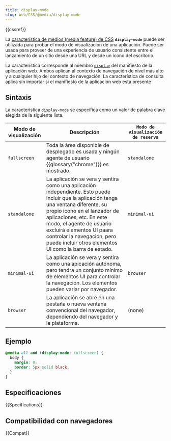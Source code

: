 ```yaml
---
title: display-mode
slug: Web/CSS/@media/display-mode
---
```


{{cssref}}

La [característica de medios (media feature) de CSS](/es/docs/Web/CSS/Media_Queries/Using_media_queries#Media_features) **`display-mode`** puede ser utilizada para probar el modo de visualización de una aplicación. Puede ser usada para proveer de una experiencia de usuario consistente entre el lanzamiento de un sitio desde una URL y desde un ícono del escritorio.

La característica corresponde al miembro [`display`](/es/docs/Web/Manifest#display) del manifiesto de la aplicación web. Ambos aplican al contexto de navegación de nivel más alto y a cualquier hijo del contexto de navegación. La característica de consulta aplica sin importar si el manifiesto de la aplicación web esta presente

## Sintaxis

La característica `display-mode` se especifica como un valor de palabra clave elegida de la siguiente lista.

| Modo de visualización | Descripción                                                                                                                                                                                                                                                                                                                                      | `Modo de visualización de reserva` |
| --------------------- | ------------------------------------------------------------------------------------------------------------------------------------------------------------------------------------------------------------------------------------------------------------------------------------------------------------------------------------------------ | ---------------------------------- |
| `fullscreen`          | Toda la área disponible de desplegado es usada y ningún agente de usuario {{glossary("chrome")}} es mostrado.                                                                                                                                                                                                                              | `standalone`                       |
| `standalone`          | La aplicación se vera y sentira como una aplicación independiente. Esto puede incluir que la aplicación tenga una ventana diferente, su propio ícono en el lanzador de aplicaciones, etc. En este modo, el agente de usuario excluirá elementos UI paara controlar la navegación, pero puede incluir otros elementos UI como la barra de estado. | `minimal-ui`                       |
| `minimal-ui`          | La aplicación se vera y sentira como una apicación autónoma, pero tendra un conjunto mínimo de elementos UI para controlar la navegación. Los elementos pueden variar por navegador.                                                                                                                                                             | `browser`                          |
| `browser`             | La aplicación se abre en una pestaña o nueva ventana convencional del navegador, dependiendo del navegador y la plataforma.                                                                                                                                                                                                                      | (none)                             |

## Ejemplo

```css
@media all and (display-mode: fullscreen) {
  body {
    margin: 0;
    border: 5px solid black;
  }
}
```

## Especificaciones

{{Specifications}}

## Compatibilidad con navegadores

{{Compat}}
